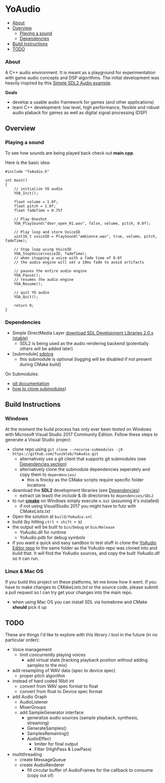 # YoAudio

- [About](#about)
- [Overview](#overview)
	- [Playing a sound](#sound)
	- [Dependencies](#dependencies)
- [Build Instructions](#build)
- [TODO](#todo)

### About <a name="about"></a>

A C++ audio environment. It is meant as a playground for experimentation with game audio concepts and DSP algorithms. The initial development was heavily inspired by this [Simple SDL2 Audio example](https://github.com/jakebesworth/Simple-SDL2-Audio).

**Goals**

- develop a usable audio framework for games (and other applications)
- learn C++ development: low level, high performance, flexible and robust audio plaback for games as well as digital signal processing (DSP)

## Overview <a name="overview"></a>

### Playing a sound <a name="sound"></a>

To see how sounds are being played back check out **main.cpp**.

Here is the basic idea:

	#include "YoAudio.h"

	int main()
	{
		// initialize YO audio
		YOA_Init();
		
		float volume = 1.0f;
		float pitch = 1.0f;
		float fadeTime = 0.75f
		
		// Play Oneshot
		YOA_PlaySound("door_open_01.wav", false, volume, pitch, 0.0f);
		
		// Play loop and store VoiceID
		uint16_t voiceID = PlaySound("ambience.wav", true, volume, pitch, fadeTime);

		// Stop loop using VoiceID
		YOA_StopVoice(voiceID, fadeTime);
		// when stopping a voice with a fade time of 0.0f
		// the audio engine will set a 10ms fade to avoid artifacts

		// pauses the entire audio engine
		YOA_Pause();
		// resumes the audio engine
		YOA_Resume();

		// quit YO audio
		YOA_Quit();
		
		return 0;
	}

### Dependencies <a name="dependencies"></a>

- Simple DirectMedia Layer [download SDL Development Libraries 2.0.x (stable)](http://libsdl.org/download-2.0.php)
	- SDL2 is being used as the audio rendering backend (potentially others will be added later)
- [submodule] [sdplog](https://github.com/gabime/spdlog)
	- this submodule is optional (logging will be disabled if not present during CMake build)

On Submodules:
- [git documentation](https://git-scm.com/book/en/v2/Git-Tools-Submodules)
- [how to clone submodules](https://stackoverflow.com/questions/3796927/how-to-git-clone-including-submodules))

## Build Instructions <a name="build"></a>

### Windows

At the moment the build process has only ever been tested on Windows with Microsoft Visual Studio 2017 Community Edition. Follow these steps to generate a Visual Studio project:

- clone repo using `git clone --recurse-submodules -j8 https://github.com/fuzzblob/YoAudio.git`
	- alternatively use a git client that supports git submodules (see [Dependencies section](#dependencies))
	- alternatively clone the submodule dependencies seperately and copy them to `dependencies/`
		- this is finicky as the CMake scripts require specific folder locations
- download the **SDL2** development libraries (see [Dependencies](#dependencies))
	- extract (at least) the *include* & *lib* directories to `dependencies/SDL2`
- to run [**cmake**](https://cmake.org/) on Windows simply execute `m.bat` (assuming it's installed)
	- if not using VisualStudio 2017 you might have to futz with *CMakeLists.txt*
- Open the solution at `build/YoAudio.snl`
- build (by hitting `ctrl + shift + b`)
- the output will be built to `bin/Debug` or `bin/Release`
	- YoAudio.dll for runtime
	- YoAudio.pdb for debug symbols
- if you want a quick and easy sandbox to test stuff in clone the [YoAudio Editor repo](https://github.com/fuzzblob/YoAudioEditor) to the same folder as the YoAudio repo was cloned into and build that. It will find the YoAudio sources, and copy the built *YoAudio.dll* so it can run.

### Linux & Mac OS

If you build this project on these platforms, let me know how it went. If you have to make changes to *CMakeLists.txt* or the source code, please submit a pull request so I can try get your changes into the main repo.

- when using Mac OS you can install SDL via homebrew and CMake **should** pick it up

## TODO <a name="todo"></a>

These are things I'd like to explore with this library / tool in the future (in no particular order):

- Voice management
	- limit concurrently playing voices
		- add virtual state (tracking playback position without adding samples to the mix)
- add resampling of WAV data (spec to device spec)
	- proper pitch algorithm
- instead of hard coded 16bit int
	- convert from WAV spec format to float
	- convert from float to Device spec format
- add Audio Graph	
	- AudioListener
	- MixerGroups
	- add SampleGenerator interface
		- generalize audio sources (sample playback, synthesis, streaming)
		- GenerateSamples()
		- SamplesRemaining()
		- AudioEffect
			- limiter for final output
			- Filter (HighPass & LowPass)
- multithreading
	- create MessageQueue
	- create AudioRenderer
		- fill circular buffer of AudioFrames for the callback to consume (copy out of)